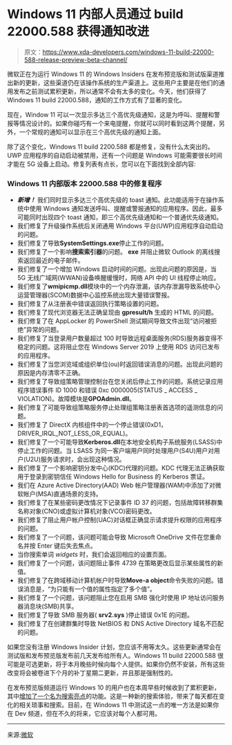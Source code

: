 # Windows 11 内部人员通过 build 22000.588 获得通知改进

> 原文：<https://www.xda-developers.com/windows-11-build-22000-588-release-preview-beta-channel/>

微软正在为运行 Windows 11 的 Windows Insiders 在发布预览版和测试版渠道推出新的更新，这些渠道仍在该操作系统的生产渠道上。这些用户主要是在他们的通用发布之前测试累积更新，所以通常不会有太多的变化。今天，他们获得了 Windows 11 build 22000.588，通知的工作方式有了显著的变化。

现在，Window 11 可以一次显示多达三个高优先级通知，这是为呼叫、提醒和警报等情况设计的。如果你碰巧有一个来电提醒，你就可以同时看到这两个提醒，另外，一个常规的通知可以显示在三个高优先级的通知上面。

除了这个变化，Windows 11 build 2200.588 都是修复，没有什么太突出的。UWP 应用程序的自动启动被禁用，还有一个问题是 Windows 可能需要很长时间才能在 5G 设备上启动。修复列表有点长，您可以在下面找到全部内容:

### Windows 11 内部版本 22000.588 中的修复程序

*   ***新增！*** 我们同时显示多达三个高优先级的 toast 通知。此功能适用于在操作系统中使用 Windows 通知发送呼叫、提醒或警报通知的应用程序。因此，最多可能同时出现四个 toast 通知，即三个高优先级通知和一个普通优先级通知。
*   我们修复了升级操作系统后关闭通用 Windows 平台(UWP)应用程序自动启动的问题。
*   我们修复了导致**SystemSettings.exe**停止工作的问题。
*   我们修复了一个影响**搜索索引器**的问题。 **exe** 并阻止微软 Outlook 的离线搜索返回最近的电子邮件。
*   我们修复了一个增加 Windows 启动时间的问题。出现此问题的原因是，当 5G 无线广域网(WWAN)设备唤醒缓慢时，网络 API 中的 UI 线程停止响应。
*   我们修复了**wmipicmp.dll**模块中的一个内存泄漏，该内存泄漏导致系统中心运营管理器(SCOM)数据中心监控系统出现大量错误警报。
*   我们修复了从注册表中错误返回执行策略设置的问题。
*   我们修复了现代浏览器无法正确呈现由 **gpresult/h** 生成的 HTML 的问题。
*   我们修复了在 AppLocker 的 PowerShell 测试期间导致文件出现“访问被拒绝”异常的问题。
*   我们修复了当登录用户数量超过 100 时导致远程桌面服务(RDS)服务器变得不稳定的问题。这将阻止您在 Windows Server 2019 上使用 RDS 访问已发布的应用程序。
*   我们修复了当您浏览域或组织单位(ou)时返回错误消息的问题。出现此问题的原因是内存清零不正确。
*   我们修复了导致组策略管理控制台在您关闭后停止工作的问题。系统记录应用程序错误事件 ID 1000 和错误 0xc 0000005(STATUS _ ACCESS _ VIOLATION)。故障模块是**GPOAdmin.dll**。
*   我们修复了可能导致组策略服务停止处理组策略注册表首选项的遥测信息的问题。
*   我们修复了 DirectX 内核组件中的一个停止错误(0xD1，DRIVER_IRQL_NOT_LESS_OR_EQUAL)。
*   我们修复了一个可能导致**Kerberos.dll**在本地安全机构子系统服务(LSASS)中停止工作的问题。当 LSASS 为同一客户端用户同时处理用户(S4U)用户对用户(U2U)服务请求时，会出现这种情况。
*   我们修复了一个影响密钥分发中心(KDC)代理的问题。KDC 代理无法正确获取用于登录到密钥信任 Windows Hello for Business 的 Kerberos 票证。
*   我们在 Azure Active Directory(AAD) Web 帐户管理器(WAM)中添加了对微软帐户(MSA)直通场景的支持。
*   我们修复了在某些密码更改情况下记录事件 ID 37 的问题，包括故障转移群集名称对象(CNO)或虚拟计算机对象(VCO)密码更改。
*   我们修复了阻止用户帐户控制(UAC)对话框正确显示请求提升权限的应用程序的问题。
*   我们修复了一个问题，该问题可能会导致 Microsoft OneDrive 文件在您重命名并按 Enter 键后失去焦点。
*   当你搜索单词 *widgets* 时，我们会返回相应的设置页面。
*   我们修复了一个问题，该问题阻止事件 4739 在策略更改后显示某些属性的新值。
*   我们修复了在跨域移动计算机帐户时导致**Move-a object**命令失败的问题。错误消息是，“为只能有一个值的属性指定了多个值”。
*   我们修复了一个问题，该问题阻止您在启用 SMB 强化时使用 IP 地址访问服务器消息块(SMB)共享。
*   我们修复了导致 SMB 服务器( **srv2.sys** )停止错误 0x1E 的问题。
*   我们修复了在创建群集时导致 NetBIOS 和 DNS Active Directory 域名不匹配的问题。

如果您没有注册 Windows Insider 计划，您应该不用等太久。这些更新通常会在测试版和发布预览版发布前几天发布给所有人。Windows 11 build 22000.588 很可能是可选更新，将于本月晚些时候向每个人提供。如果你仍然不安装，所有这些改变将会被卷进下个月的补丁星期二更新，并且那是强制性的。

在发布预览版频道运行 Windows 10 的用户也在本周早些时候收到了累积更新，其中[增加了一个名为搜索亮点](https://www.xda-developers.com/windows-10-search-highlights-insiders/)的功能。这是一种新的搜索体验，带来了每天都在变化的相关琐事和搜索。目前，在 Windows 11 中测试这一点的唯一方法是如果你在 Dev 频道，但在不久的将来，它应该对每个人都可用。

* * *

来源:[微软](https://blogs.windows.com/blog/2022/03/15/releasing-windows-11-build-22000-588-to-beta-and-release-preview-channels/)